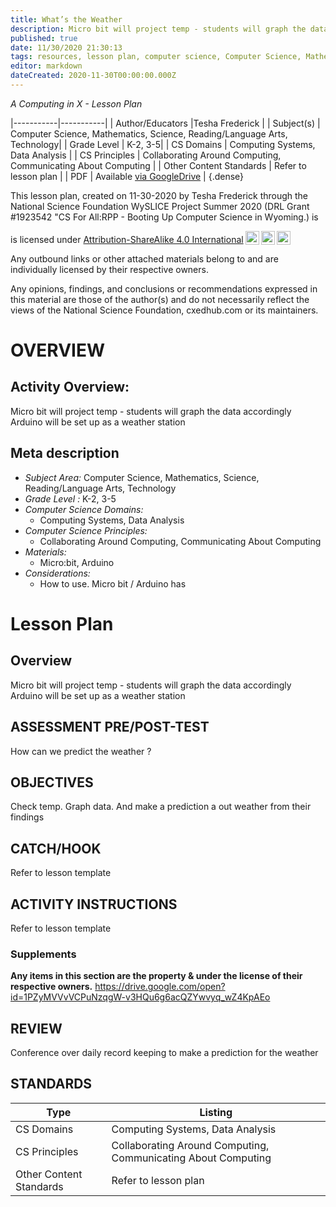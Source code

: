 ```yaml
---
title: What’s the Weather
description: Micro bit will project temp - students will graph the data accordingly Arduino will be set up as a weather station
published: true
date: 11/30/2020 21:30:13
tags: resources, lesson plan, computer science, Computer Science, Mathematics, Science, Reading/Language Arts, Technology 
editor: markdown
dateCreated: 2020-11-30T00:00:00.000Z
---
```

*A Computing in X - Lesson Plan*

|-----------|-----------|
| Author/Educators |Tesha Frederick |
| Subject(s) | Computer Science, Mathematics, Science, Reading/Language Arts, Technology|
| Grade Level | K-2, 3-5|
| CS Domains | Computing Systems, Data Analysis |
| CS Principles | Collaborating Around Computing, Communicating About Computing |
| Other Content Standards | Refer to lesson plan | 
| PDF | Available [via GoogleDrive]() |
{.dense}






This lesson plan, created on 11-30-2020 by Tesha Frederick through the National Science Foundation WySLICE Project Summer 2020 (DRL Grant #1923542 "CS For All:RPP - Booting Up Computer Science in Wyoming.) is  <p xmlns:cc="http://creativecommons.org/ns#" >  is licensed under <a href="http://creativecommons.org/licenses/by-sa/4.0/?ref=chooser-v1" target="_blank" rel="license noopener noreferrer" style="display:inline-block;">Attribution-ShareAlike 4.0 International<img style="height:22px!important;margin-left:3px;vertical-align:text-bottom;" src="https://mirrors.creativecommons.org/presskit/icons/cc.svg?ref=chooser-v1"><img style="height:22px!important;margin-left:3px;vertical-align:text-bottom;" src="https://mirrors.creativecommons.org/presskit/icons/by.svg?ref=chooser-v1"><img style="height:22px!important;margin-left:3px;vertical-align:text-bottom;" src="https://mirrors.creativecommons.org/presskit/icons/sa.svg?ref=chooser-v1"></a></p>


Any outbound links or other attached materials belong to and are individually licensed by their respective owners. 


Any opinions, findings, and conclusions or recommendations expressed in this material are those of the author(s) and do not necessarily reflect the views of the National Science Foundation, cxedhub.com or its maintainers.


# OVERVIEW
## Activity Overview:  
Micro bit will project temp - students will graph the data accordingly Arduino will be set up as a weather station
## Meta description
+ *Subject Area:* Computer Science, Mathematics, Science, Reading/Language Arts, Technology 
+ *Grade Level :* K-2, 3-5 
+ *Computer Science Domains:*
   + Computing Systems, Data Analysis
+ *Computer Science Principles:*
   + Collaborating Around Computing, Communicating About Computing
+ *Materials:* 
   + Micro:bit, Arduino
+ *Considerations:*
   + How to use. Micro bit / Arduino has


# Lesson Plan
## Overview
Micro bit will project temp - students will graph the data accordingly Arduino will be set up as a weather station
## ASSESSMENT PRE/POST-TEST
How can we predict the weather ?
## OBJECTIVES
Check temp.   Graph data.  And make a prediction a out weather from their findings


## CATCH/HOOK
Refer to lesson template


## ACTIVITY INSTRUCTIONS
Refer to lesson template


### Supplements
**Any items in this section are the property & under the license of their respective owners.**
https://drive.google.com/open?id=1PZyMVVvVCPuNzqgW-v3HQu6g6acQZYwvyq_wZ4KpAEo




## REVIEW
Conference over daily record keeping to make a prediction for the weather
## STANDARDS        
| Type | Listing | 
|-----------|-----------|
| CS Domains  | Computing Systems, Data Analysis|
| CS Principles   | Collaborating Around Computing, Communicating About Computing|
| Other Content Standards | Refer to lesson plan  |